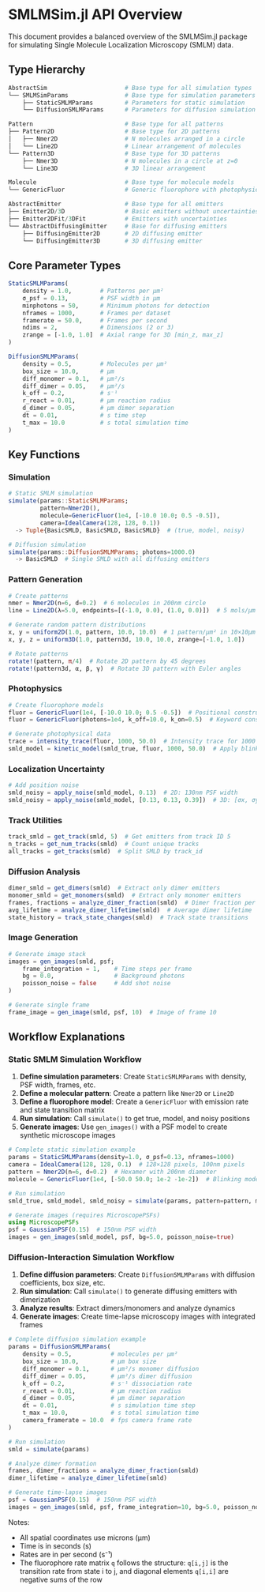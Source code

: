 # SMLMSim.jl API Overview

This document provides a balanced overview of the SMLMSim.jl package for simulating Single Molecule Localization Microscopy (SMLM) data.

## Type Hierarchy

```julia
AbstractSim                      # Base type for all simulation types
└── SMLMSimParams                # Base type for simulation parameters
    ├── StaticSMLMParams         # Parameters for static simulation
    └── DiffusionSMLMParams      # Parameters for diffusion simulation

Pattern                          # Base type for all patterns
├── Pattern2D                    # Base type for 2D patterns
│   ├── Nmer2D                   # N molecules arranged in a circle
│   └── Line2D                   # Linear arrangement of molecules
└── Pattern3D                    # Base type for 3D patterns
    ├── Nmer3D                   # N molecules in a circle at z=0
    └── Line3D                   # 3D linear arrangement

Molecule                         # Base type for molecule models
└── GenericFluor                 # Generic fluorophore with photophysics

AbstractEmitter                  # Base type for all emitters
├── Emitter2D/3D                 # Basic emitters without uncertainties
├── Emitter2DFit/3DFit           # Emitters with uncertainties
└── AbstractDiffusingEmitter     # Base for diffusing emitters
    ├── DiffusingEmitter2D       # 2D diffusing emitter
    └── DiffusingEmitter3D       # 3D diffusing emitter
```

## Core Parameter Types

```julia
StaticSMLMParams(
    density = 1.0,        # Patterns per μm²
    σ_psf = 0.13,         # PSF width in μm
    minphotons = 50,      # Minimum photons for detection
    nframes = 1000,       # Frames per dataset
    framerate = 50.0,     # Frames per second
    ndims = 2,            # Dimensions (2 or 3)
    zrange = [-1.0, 1.0]  # Axial range for 3D [min_z, max_z]
)

DiffusionSMLMParams(
    density = 0.5,        # Molecules per μm²
    box_size = 10.0,      # μm
    diff_monomer = 0.1,   # μm²/s
    diff_dimer = 0.05,    # μm²/s
    k_off = 0.2,          # s⁻¹
    r_react = 0.01,       # μm reaction radius
    d_dimer = 0.05,       # μm dimer separation
    dt = 0.01,            # s time step
    t_max = 10.0          # s total simulation time
)
```

## Key Functions

### Simulation

```julia
# Static SMLM simulation
simulate(params::StaticSMLMParams; 
         pattern=Nmer2D(), 
         molecule=GenericFluor(1e4, [-10.0 10.0; 0.5 -0.5]), 
         camera=IdealCamera(128, 128, 0.1))
  -> Tuple{BasicSMLD, BasicSMLD, BasicSMLD}  # (true, model, noisy)

# Diffusion simulation
simulate(params::DiffusionSMLMParams; photons=1000.0) 
  -> BasicSMLD  # Single SMLD with all diffusing emitters
```

### Pattern Generation

```julia
# Create patterns
nmer = Nmer2D(n=6, d=0.2)  # 6 molecules in 200nm circle
line = Line2D(λ=5.0, endpoints=[(-1.0, 0.0), (1.0, 0.0)])  # 5 mols/μm

# Generate random pattern distributions
x, y = uniform2D(1.0, pattern, 10.0, 10.0)  # 1 pattern/μm² in 10×10μm field
x, y, z = uniform3D(1.0, pattern3d, 10.0, 10.0, zrange=[-1.0, 1.0])

# Rotate patterns
rotate!(pattern, π/4)  # Rotate 2D pattern by 45 degrees
rotate!(pattern3d, α, β, γ)  # Rotate 3D pattern with Euler angles
```

### Photophysics

```julia
# Create fluorophore models
fluor = GenericFluor(1e4, [-10.0 10.0; 0.5 -0.5])  # Positional constructor with γ and q matrix
fluor = GenericFluor(photons=1e4, k_off=10.0, k_on=0.5)  # Keyword constructor for 2-state model

# Generate photophysical data
trace = intensity_trace(fluor, 1000, 50.0)  # Intensity trace for 1000 frames at 50fps
smld_model = kinetic_model(smld_true, fluor, 1000, 50.0)  # Apply blinking model
```

### Localization Uncertainty

```julia
# Add position noise
smld_noisy = apply_noise(smld_model, 0.13)  # 2D: 130nm PSF width
smld_noisy = apply_noise(smld_model, [0.13, 0.13, 0.39])  # 3D: [σx, σy, σz] in μm
```

### Track Utilities

```julia
track_smld = get_track(smld, 5)  # Get emitters from track ID 5
n_tracks = get_num_tracks(smld)  # Count unique tracks
all_tracks = get_tracks(smld)  # Split SMLD by track_id
```

### Diffusion Analysis

```julia
dimer_smld = get_dimers(smld)  # Extract only dimer emitters
monomer_smld = get_monomers(smld)  # Extract only monomer emitters
frames, fractions = analyze_dimer_fraction(smld)  # Dimer fraction per frame
avg_lifetime = analyze_dimer_lifetime(smld)  # Average dimer lifetime
state_history = track_state_changes(smld)  # Track state transitions
```

### Image Generation

```julia
# Generate image stack
images = gen_images(smld, psf;
    frame_integration = 1,    # Time steps per frame
    bg = 0.0,                 # Background photons
    poisson_noise = false     # Add shot noise
)

# Generate single frame
frame_image = gen_image(smld, psf, 10)  # Image of frame 10
```

## Workflow Explanations

### Static SMLM Simulation Workflow

1. **Define simulation parameters**: Create `StaticSMLMParams` with density, PSF width, frames, etc.
2. **Define a molecular pattern**: Create a pattern like `Nmer2D` or `Line2D`
3. **Define a fluorophore model**: Create a `GenericFluor` with emission rate and state transition matrix
4. **Run simulation**: Call `simulate()` to get true, model, and noisy positions
5. **Generate images**: Use `gen_images()` with a PSF model to create synthetic microscope images

```julia
# Complete static simulation example
params = StaticSMLMParams(density=1.0, σ_psf=0.13, nframes=1000)
camera = IdealCamera(128, 128, 0.1)  # 128×128 pixels, 100nm pixels
pattern = Nmer2D(n=6, d=0.2)  # Hexamer with 200nm diameter
molecule = GenericFluor(1e4, [-50.0 50.0; 1e-2 -1e-2])  # Blinking model

# Run simulation
smld_true, smld_model, smld_noisy = simulate(params, pattern=pattern, molecule=molecule, camera=camera)

# Generate images (requires MicroscopePSFs)
using MicroscopePSFs
psf = GaussianPSF(0.15)  # 150nm PSF width
images = gen_images(smld_model, psf, bg=5.0, poisson_noise=true)
```

### Diffusion-Interaction Simulation Workflow

1. **Define diffusion parameters**: Create `DiffusionSMLMParams` with diffusion coefficients, box size, etc.
2. **Run simulation**: Call `simulate()` to generate diffusing emitters with dimerization
3. **Analyze results**: Extract dimers/monomers and analyze dynamics
4. **Generate images**: Create time-lapse microscopy images with integrated frames

```julia
# Complete diffusion simulation example
params = DiffusionSMLMParams(
    density = 0.5,           # molecules per μm²
    box_size = 10.0,         # μm box size
    diff_monomer = 0.1,      # μm²/s monomer diffusion
    diff_dimer = 0.05,       # μm²/s dimer diffusion
    k_off = 0.2,             # s⁻¹ dissociation rate
    r_react = 0.01,          # μm reaction radius
    d_dimer = 0.05,          # μm dimer separation
    dt = 0.01,               # s simulation time step
    t_max = 10.0,            # s total simulation time
    camera_framerate = 10.0  # fps camera frame rate
)

# Run simulation
smld = simulate(params)

# Analyze dimer formation
frames, dimer_fractions = analyze_dimer_fraction(smld)
dimer_lifetime = analyze_dimer_lifetime(smld)

# Generate time-lapse images
psf = GaussianPSF(0.15)  # 150nm PSF width
images = gen_images(smld, psf, frame_integration=10, bg=5.0, poisson_noise=true)
```

Notes:
- All spatial coordinates use microns (μm)
- Time is in seconds (s)
- Rates are in per second (s⁻¹)
- The fluorophore rate matrix `q` follows the structure: `q[i,j]` is the transition rate from state i to j, and diagonal elements `q[i,i]` are negative sums of the row